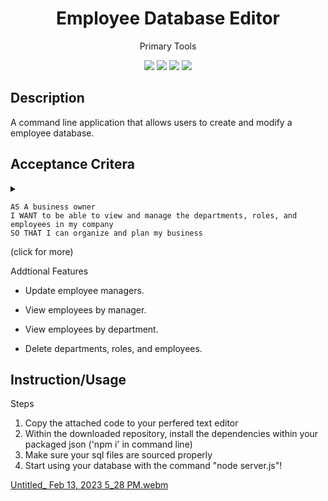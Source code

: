 <h1 align="center">Employee Database Editor</h1>
<p align="center">Primary Tools</p>
<p align="center">
    <img src="https://img.shields.io/badge/Javascript-yellow" />
    <img src="https://img.shields.io/badge/-node.js-green" />
    <img src="https://img.shields.io/badge/-inquirer-red" >
    <img src="https://img.shields.io/badge/mySQL-blue"  />
</p>

## Description

A command line application that allows users to create and modify a employee database.

## Acceptance Critera
<details>
<summary>

```
AS A business owner
I WANT to be able to view and manage the departments, roles, and employees in my company
SO THAT I can organize and plan my business
```
(click for more)
</summary>

```
GIVEN a command-line application that accepts user input
WHEN I start the application
THEN I am presented with the following options: view all departments, view all roles, view all employees, add a department, add a role, add an employee, and update an employee role
WHEN I choose to view all departments
THEN I am presented with a formatted table showing department names and department ids
WHEN I choose to view all roles
THEN I am presented with the job title, role id, the department that role belongs to, and the salary for that role
WHEN I choose to view all employees
THEN I am presented with a formatted table showing employee data, including employee ids, first names, last names, job titles, departments, salaries, and managers that the employees report to
WHEN I choose to add a department
THEN I am prompted to enter the name of the department and that department is added to the database
WHEN I choose to add a role
THEN I am prompted to enter the name, salary, and department for the role and that role is added to the database
WHEN I choose to add an employee
THEN I am prompted to enter the employee’s first name, last name, role, and manager, and that employee is added to the database
WHEN I choose to update an employee role
THEN I am prompted to select an employee to update and their new role and this information is updated in the database
```

</details>
Addtional Features

- Update employee managers.

- View employees by manager.

- View employees by department.

- Delete departments, roles, and employees.

## Instruction/Usage
Steps 
1. Copy the attached code to your perfered text editor
2. Within the downloaded repository, install the dependencies within your packaged json ('npm i' in command line)
3. Make sure your sql files are sourced properly
4. Start using your database with the command "node server.js"!

[Untitled_ Feb 13, 2023 5_28 PM.webm](https://user-images.githubusercontent.com/111401066/218615452-8c189fad-fedd-45ec-acbc-b6e218bf84a0.webm)


